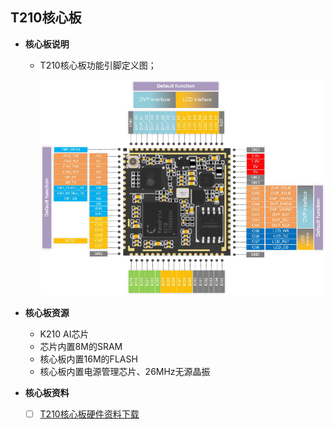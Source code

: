 ## T210核心板

- **核心板说明**

  - T210核心板功能引脚定义图；

    ![](/images/T210_sipeed_pin.png)

- **核心板资源**
  
  - K210 AI芯片
  - 芯片内置8M的SRAM
  - 核心板内置16M的FLASH
  - 核心板内置电源管理芯片、26MHz无源晶振
  
- **核心板资料**
  
  - [ ] [T210核心板硬件资料下载](http://res.ai-alloy.com/AlloyEyes/HDK.rar)

